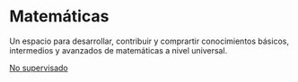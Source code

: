 # Matemáticas
Un espacio para desarrollar, contribuir y comprartir conocimientos básicos, intermedios y avanzados de matemáticas a nivel universal.

[No supervisado](https://nbviewer.jupyter.org/github/AprendizajeProfundo/Matematicas/blob/master/AprendizajeNoSupervisado.ipynb)
